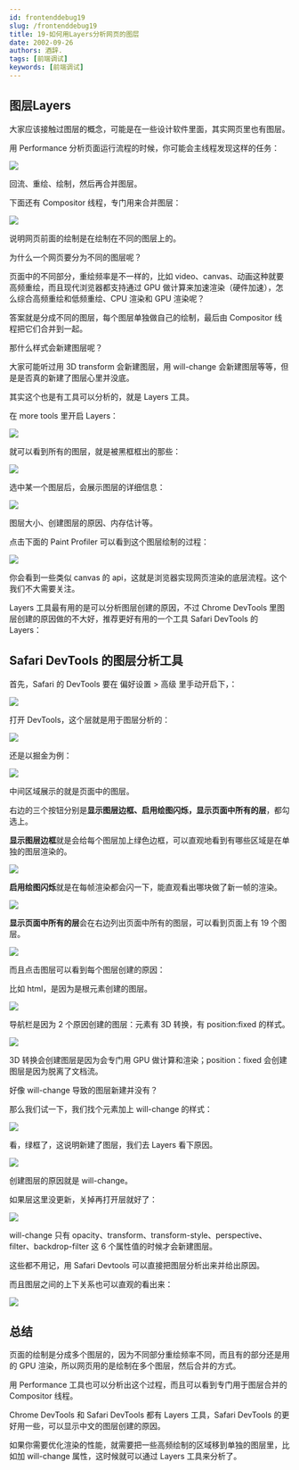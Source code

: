 ```yaml
---
id: frontenddebug19
slug: /frontenddebug19
title: 19-如何用Layers分析网页的图层
date: 2002-09-26
authors: 酒辞.
tags: [前端调试]
keywords: [前端调试]
---
```


## 图层Layers

大家应该接触过图层的概念，可能是在一些设计软件里面，其实网页里也有图层。

用 Performance 分析页面运行流程的时候，你可能会主线程发现这样的任务：

![](19-如何用Layers分析网页的图层.assets/5a2d31a814e24ace995b277eff44edf4tplv-k3u1fbpfcp-watermark.png)

回流、重绘、绘制，然后再合并图层。

下面还有 Compositor 线程，专门用来合并图层：

![](19-如何用Layers分析网页的图层.assets/685a96defae64744adc26d2f2808bf63tplv-k3u1fbpfcp-watermark.png)


说明网页前面的绘制是在绘制在不同的图层上的。

为什么一个网页要分为不同的图层呢？

页面中的不同部分，重绘频率是不一样的，比如 video、canvas、动画这种就要高频重绘，而且现代浏览器都支持通过 GPU 做计算来加速渲染（硬件加速），怎么综合高频重绘和低频重绘、CPU 渲染和 GPU 渲染呢？

答案就是分成不同的图层，每个图层单独做自己的绘制，最后由 Compositor 线程把它们合并到一起。

那什么样式会新建图层呢？

大家可能听过用 3D transform 会新建图层，用 will-change 会新建图层等等，但是是否真的新建了图层心里并没底。

其实这个也是有工具可以分析的，就是 Layers 工具。

在 more tools 里开启 Layers：

![](19-如何用Layers分析网页的图层.assets/f33a742bcc0e47f9b99b62c7abfc2a46tplv-k3u1fbpfcp-watermark.png)

就可以看到所有的图层，就是被黑框框出的那些：

![](19-如何用Layers分析网页的图层.assets/b02e477e87fa47fc81e6aaad3b0b2522tplv-k3u1fbpfcp-watermark.png)

选中某一个图层后，会展示图层的详细信息：

![](19-如何用Layers分析网页的图层.assets/32f893f81f944a01b1f227090ee50978tplv-k3u1fbpfcp-watermark.png)

图层大小、创建图层的原因、内存估计等。

点击下面的 Paint Profiler 可以看到这个图层绘制的过程：

![](19-如何用Layers分析网页的图层.assets/2c9a180817a14f45b23cb2e1cf124f8ctplv-k3u1fbpfcp-watermark.png)

你会看到一些类似 canvas 的 api，这就是浏览器实现网页渲染的底层流程。这个我们不大需要关注。

Layers 工具最有用的是可以分析图层创建的原因，不过 Chrome DevTools 里图层创建的原因做的不大好，推荐更好有用的一个工具 Safari DevTools 的 Layers：



## Safari DevTools 的图层分析工具

首先，Safari 的 DevTools 要在 偏好设置 > 高级 里手动开启下，：

![](19-如何用Layers分析网页的图层.assets/c01e585f0bee43ae818815a69bf8ba45tplv-k3u1fbpfcp-watermark.png)

打开 DevTools，这个层就是用于图层分析的：

![](19-如何用Layers分析网页的图层.assets/15b1de5a6d314b50b9223144bf48419ftplv-k3u1fbpfcp-watermark.png)

还是以掘金为例：

![](19-如何用Layers分析网页的图层.assets/86b276acea164350bc645e1ae010528etplv-k3u1fbpfcp-watermark.png)

中间区域展示的就是页面中的图层。

右边的三个按钮分别是**显示图层边框、启用绘图闪烁，显示页面中所有的层**，都勾选上。

**显示图层边框**就是会给每个图层加上绿色边框，可以直观地看到有哪些区域是在单独的图层渲染的。

![](19-如何用Layers分析网页的图层.assets/cc8f352c1be749b193e0ab1a00a52e19tplv-k3u1fbpfcp-watermark.gif)

**启用绘图闪烁**就是在每帧渲染都会闪一下，能直观看出哪块做了新一帧的渲染。

![](19-如何用Layers分析网页的图层.assets/691f862a4ba543cf880ef75afb8ff0fftplv-k3u1fbpfcp-watermark.gif)

**显示页面中所有的层**会在右边列出页面中所有的图层，可以看到页面上有 19 个图层。

![](19-如何用Layers分析网页的图层.assets/1ef4f6277bd44b8481b79fb998dfb57ftplv-k3u1fbpfcp-watermark.png)

而且点击图层可以看到每个图层创建的原因：

比如 html，是因为是根元素创建的图层。

![](19-如何用Layers分析网页的图层.assets/b2f59337e9a946ed96e5a243d5a6c5e0tplv-k3u1fbpfcp-watermark.png)

导航栏是因为 2 个原因创建的图层：元素有 3D 转换，有 position:fixed 的样式。

![](19-如何用Layers分析网页的图层.assets/ff88c59ae04b404daf019ebe15b07605tplv-k3u1fbpfcp-watermark.png)

3D 转换会创建图层是因为会专门用 GPU 做计算和渲染；position：fixed 会创建图层是因为脱离了文档流。

好像 will-change 导致的图层新建并没有？

那么我们试一下，我们找个元素加上 will-change 的样式：

![](19-如何用Layers分析网页的图层.assets/a31f684fad9e4986982a307262c54a18tplv-k3u1fbpfcp-watermark.gif)

看，绿框了，这说明新建了图层，我们去 Layers 看下原因。

![](19-如何用Layers分析网页的图层.assets/48e9c31091a0451a93543f65b3ef127etplv-k3u1fbpfcp-watermark.png)

创建图层的原因就是 will-change。

如果层这里没更新，关掉再打开层就好了：

![](19-如何用Layers分析网页的图层.assets/7ea9f4f70fdc46c497d242dbd4c9e3catplv-k3u1fbpfcp-watermark.png)

will-change 只有 opacity、transform、transform-style、perspective、filter、backdrop-filter 这 6 个属性值的时候才会新建图层。

这些都不用记，用 Safari Devtools 可以直接把图层分析出来并给出原因。

而且图层之间的上下关系也可以直观的看出来：

![](19-如何用Layers分析网页的图层.assets/aa2d25daa6414feea9e2c9fbcdcdc820tplv-k3u1fbpfcp-watermark.gif)



## 总结

页面的绘制是分成多个图层的，因为不同部分重绘频率不同，而且有的部分还是用的 GPU 渲染，所以网页用的是绘制在多个图层，然后合并的方式。

用 Performance 工具也可以分析出这个过程，而且可以看到专门用于图层合并的 Compositor 线程。

Chrome DevTools 和 Safari DevTools 都有 Layers 工具，Safari DevTools 的更好用一些，可以显示中文的图层创建的原因。

如果你需要优化渲染的性能，就需要把一些高频绘制的区域移到单独的图层里，比如加 will-change 属性，这时候就可以通过 Layers 工具来分析了。
